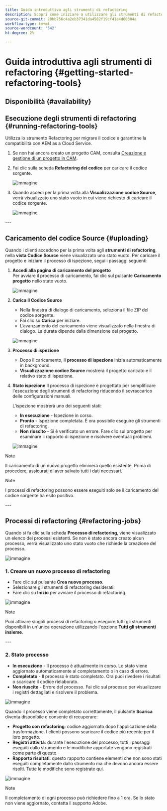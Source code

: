 ```yaml
---
title: Guida introduttiva agli strumenti di refactoring
description: Scopri come iniziare a utilizzare gli strumenti di refactoring in AEM as a Cloud Service
source-git-commit: 20bb756c4a2eb37341da4582f19cf41e4d60304a
workflow-type: tm+mt
source-wordcount: '542'
ht-degree: 2%

---
```


# Guida introduttiva agli strumenti di refactoring {#getting-started-refactoring-tools}

## Disponibilità {#availability}

<!-- Alexandru: duplicate contextualhelp id, drafting this for now

>[!CONTEXTUALHELP]
>id="aemcloud_rs_upload"
>title="Download"
>additional-url="https://experienceleague.adobe.com/docs/experience-manager-cloud-service/content/release-notes/release-notes/release-notes-current.html" text="Release Notes"
>additional-url="https://experience.adobe.com/#/downloads/content/software-distribution/en/aemcloud.html" text="Software Distribution Portal"

-->

## Esecuzione degli strumenti di refactoring {#running-refactoring-tools}

Utilizza lo strumento Refactoring per migrare il codice e garantirne la compatibilità con AEM as a Cloud Service.

1. Se non hai ancora creato un progetto CAM, consulta [Creazione e gestione di un progetto in CAM](/help/journey-migration/cloud-acceleration-manager/using-cam/getting-started-cam.md#create-project).
1. Fai clic sulla scheda **Refactoring del codice** per caricare il codice sorgente.

   ![immagine](/help/journey-migration/refactoring-tools/assets/rscam1.png)

1. Quando accedi per la prima volta alla **Visualizzazione codice Source**, verrà visualizzato uno stato vuoto in cui viene richiesto di caricare il codice sorgente.

   ![immagine](/help/journey-migration/refactoring-tools/assets/rscam2.png)

&#x200B;---

## Caricamento del codice Source {#uploading}

Quando i clienti accedono per la prima volta agli **strumenti di refactoring**, nella **vista Codice Source** viene visualizzato uno stato vuoto. Per caricare il progetto e iniziare il processo di ispezione, segui i passaggi seguenti:

1. **Accedi alla pagina di caricamento del progetto**\
   Per avviare il processo di caricamento, fai clic sul pulsante **Caricamento progetto** nello stato vuoto.

   ![immagine](/help/journey-migration/refactoring-tools/assets/rscam3.png)

1. **Carica Il Codice Source**
   - Nella finestra di dialogo di caricamento, seleziona il file ZIP del codice sorgente.
   - Fai clic su **Carica** per iniziare.
   - L’avanzamento del caricamento viene visualizzato nella finestra di dialogo. La durata dipende dalla dimensione del progetto.

   ![immagine](/help/journey-migration/refactoring-tools/assets/rscam4.png)

1. **Processo di ispezione**
   - Dopo il caricamento, il **processo di ispezione** inizia automaticamente in background.
   - **Visualizzazione codice Source** mostrerà il progetto caricato e il relativo stato di ispezione.

1. **Stato ispezione** Il processo di ispezione è progettato per semplificare l&#39;esecuzione degli strumenti di refactoring riducendo il sovraccarico delle configurazioni manuali.

   L&#39;ispezione mostrerà uno dei seguenti stati:
   - **In esecuzione** - Ispezione in corso.
   - **Pronto** - Ispezione completata. È ora possibile eseguire gli strumenti di refactoring.
   - **Non riuscito** - Si è verificato un errore. Fare clic sul progetto per esaminare il rapporto di ispezione e risolvere eventuali problemi.

   ![immagine](/help/journey-migration/refactoring-tools/assets/rscam5.png)

>[!NOTE]
>Il caricamento di un nuovo progetto eliminerà quello esistente. Prima di procedere, assicurati di aver salvato tutti i dati necessari.

>[!NOTE]
>I processi di refactoring possono essere eseguiti solo se il caricamento del codice sorgente ha esito positivo.

&#x200B;---

## Processi di refactoring {#refactoring-jobs}

Quando si fa clic sulla scheda **Processo di refactoring**, viene visualizzato un elenco dei processi esistenti. Se non è stato ancora creato alcun processo, verrà visualizzato uno stato vuoto che richiede la creazione del processo.

![immagine](/help/journey-migration/refactoring-tools/assets/rscam6.png)

### &#x200B;1. Creare un nuovo processo di refactoring

- Fare clic sul pulsante **Crea nuovo processo**.
- Selezionare gli strumenti di refactoring desiderati.
- Fare clic su **Inizio** per avviare il processo di refactoring.

![immagine](/help/journey-migration/refactoring-tools/assets/rscam7.png)

>[!NOTE]
>Puoi attivare singoli processi di refactoring o eseguire tutti gli strumenti disponibili in un&#39;unica operazione utilizzando l&#39;opzione **Tutti gli strumenti insieme**.

&#x200B;---

### &#x200B;2. Stato processo

- **In esecuzione** - Il processo è attualmente in corso. Lo stato viene aggiornato automaticamente al completamento o in caso di errore.
- **Completato** - Il processo è stato completato. Ora puoi rivedere i risultati o scaricare il codice rielaborato.
- **Non riuscito** - Errore del processo. Fai clic sul processo per visualizzare i registri dettagliati e risolvere il problema.

![immagine](/help/journey-migration/refactoring-tools/assets/rscam8.png)

Quando il processo viene completato correttamente, il pulsante **Scarica** diventa disponibile e consente di recuperare:

- **Progetto con refactoring**: codice aggiornato dopo l&#39;applicazione della trasformazione. I clienti possono scaricare il codice più recente per il loro progetto.
- **Registri attività**: durante l&#39;esecuzione del processo, tutti i passaggi eseguiti dallo strumento e le modifiche apportate vengono registrati come parte di questo.
- **Rapporto risultati**: questo rapporto contiene elementi che non sono stati eseguiti completamente dallo strumento ma che devono ancora essere risolti. Tutte le modifiche sono registrate qui.

![immagine](/help/journey-migration/refactoring-tools/assets/rscam9.png)

>[!NOTE]
>Il completamento di ogni processo può richiedere fino a 1 ora. Se lo stato non viene aggiornato, contatta il supporto Adobe.

